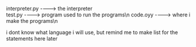 interpreter.py  ---->  the interpreter <br />
test.py         ---->  program used to run the programs\n
code.oyy        ----> where i make the programs\n

i dont know what language i will use, but remind me to make list for the statements here later
